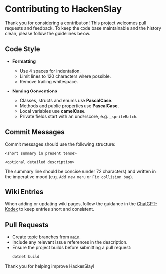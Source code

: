 # Contributing to HackenSlay

Thank you for considering a contribution! This project welcomes pull requests and feedback. To keep the code base maintainable and the history clean, please follow the guidelines below.

## Code Style

- **Formatting**
  - Use 4 spaces for indentation.
  - Limit lines to 120 characters where possible.
  - Remove trailing whitespace.

- **Naming Conventions**
  - Classes, structs and enums use **PascalCase**.
  - Methods and public properties use **PascalCase**.
  - Local variables use **camelCase**.
  - Private fields start with an underscore, e.g. `_spriteBatch`.

## Commit Messages

Commit messages should use the following structure:

```
<short summary in present tense>

<optional detailed description>
```

The summary line should be concise (under 72 characters) and written in the imperative mood (e.g. `Add new menu` or `Fix collision bug`).

## Wiki Entries

When adding or updating wiki pages, follow the guidance in the [ChatGPT-Kodex](wiki/leitfaden/chatgpt-kodex.md) to keep entries short and consistent.

## Pull Requests

- Create topic branches from `main`.
- Include any relevant issue references in the description.
- Ensure the project builds before submitting a pull request:
  ```bash
  dotnet build
  ```

Thank you for helping improve HackenSlay!
